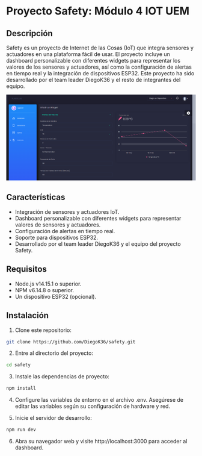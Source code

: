 # Proyecto Safety: Módulo 4 IOT UEM

## Descripción

Safety es un proyecto de Internet de las Cosas (IoT) que integra sensores y actuadores en una plataforma fácil de usar. El proyecto incluye un dashboard personalizable con diferentes widgets para representar los valores de los sensores y actuadores, así como la configuración de alertas en tiempo real y la integración de dispositivos ESP32. Este proyecto ha sido desarrollado por el team leader DiegoK36 y el resto de integrantes del equipo.

![Safety-Dashboard](./safety/static/Dashboard.png)

## Características

- Integración de sensores y actuadores IoT.
- Dashboard personalizable con diferentes widgets para representar valores de sensores y actuadores.
- Configuración de alertas en tiempo real.
- Soporte para dispositivos ESP32.
- Desarrollado por el team leader DiegoK36 y el equipo del proyecto Safety.

## Requisitos

- Node.js v14.15.1 o superior.
- NPM v6.14.8 o superior.
- Un dispositivo ESP32 (opcional).

## Instalación

1. Clone este repositorio:

```bash
git clone https://github.com/DiegoK36/safety.git
```

2. Entre al directorio del proyecto:

```bash
cd safety
```

3. Instale las dependencias de proyecto:

```bash
npm install
```

4. Configure las variables de entorno en el archivo .env. Asegúrese de editar las variables según su configuración de hardware y red.

5. Inicie el servidor de desarrollo:

```bash
npm run dev
```

6. Abra su navegador web y visite http://localhost:3000 para acceder al dashboard.
